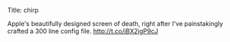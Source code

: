 Title: chirp

Apple's beautifully designed screen of death, right after I've painstakingly crafted a 300 line config file. <a href="http://t.co/iBX2jgP9cJ">http://t.co/iBX2jgP9cJ</a>
